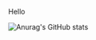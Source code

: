 Hello

![Anurag's GitHub stats](https://github-readme-stats.vercel.app/api?username=legg2710&theme=dark&show_icons=true)

